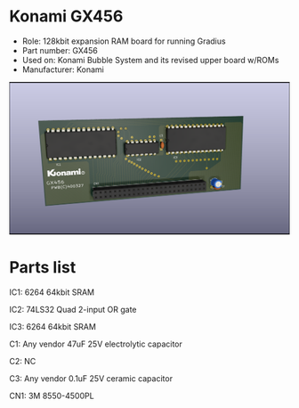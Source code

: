 # Konami GX456
* Role: 128kbit expansion RAM board for running Gradius
* Part number: GX456
* Used on: Konami Bubble System and its revised upper board w/ROMs
* Manufacturer: Konami


<p align=center><img alt="GX456" src="./GX456.png"></p>


# Parts list
IC1: 6264 64kbit SRAM</p>
IC2: 74LS32 Quad 2-input OR gate</p>
IC3: 6264 64kbit SRAM</p>
C1: Any vendor 47uF 25V electrolytic capacitor</p>
C2: NC</p>
C3: Any vendor 0.1uF 25V ceramic capacitor</p>
CN1: 3M 8550-4500PL
